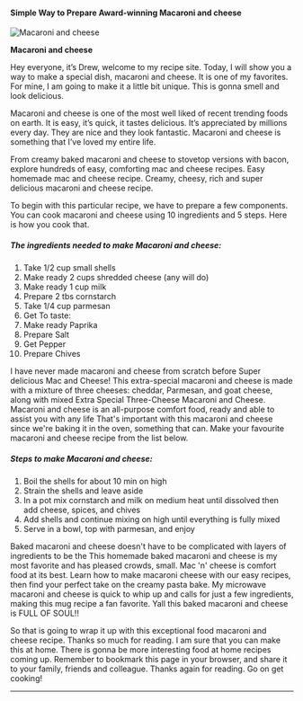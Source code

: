            

#### Simple Way to Prepare Award-winning Macaroni and cheese

![Macaroni and cheese](https://img-global.cpcdn.com/recipes/27aa3b8164510303/751x532cq70/macaroni-and-cheese-recipe-main-photo.jpg)

**Macaroni and cheese**

Hey everyone, it’s Drew, welcome to my recipe site. Today, I will show you a way to make a special dish, macaroni and cheese. It is one of my favorites. For mine, I am going to make it a little bit unique. This is gonna smell and look delicious.

Macaroni and cheese is one of the most well liked of recent trending foods on earth. It is easy, it’s quick, it tastes delicious. It’s appreciated by millions every day. They are nice and they look fantastic. Macaroni and cheese is something that I’ve loved my entire life.

From creamy baked macaroni and cheese to stovetop versions with bacon, explore hundreds of easy, comforting mac and cheese recipes. Easy homemade mac and cheese recipe. Creamy, cheesy, rich and super delicious macaroni and cheese recipe.

To begin with this particular recipe, we have to prepare a few components. You can cook macaroni and cheese using 10 ingredients and 5 steps. Here is how you cook that.

##### The ingredients needed to make Macaroni and cheese:

1.  Take 1/2 cup small shells
2.  Make ready 2 cups shredded cheese (any will do)
3.  Make ready 1 cup milk
4.  Prepare 2 tbs cornstarch
5.  Take 1/4 cup parmesan
6.  Get To taste:
7.  Make ready Paprika
8.  Prepare Salt
9.  Get Pepper
10.  Prepare Chives

I have never made macaroni and cheese from scratch before Super delicious Mac and Cheese! This extra-special macaroni and cheese is made with a mixture of three cheeses: cheddar, Parmesan, and goat cheese, along with mixed Extra Special Three-Cheese Macaroni and Cheese. Macaroni and cheese is an all-purpose comfort food, ready and able to assist you with any life That's important with this macaroni and cheese since we're baking it in the oven, something that can. Make your favourite macaroni and cheese recipe from the list below.

##### Steps to make Macaroni and cheese:

1.  Boil the shells for about 10 min on high
2.  Strain the shells and leave aside
3.  In a pot mix cornstarch and milk on medium heat until dissolved then add cheese, spices, and chives
4.  Add shells and continue mixing on high until everything is fully mixed
5.  Serve in a bowl, top with parmesan, and enjoy

Baked macaroni and cheese doesn't have to be complicated with layers of ingredients to be the This homemade baked macaroni and cheese is my most favorite and has pleased crowds, small. Mac 'n' cheese is comfort food at its best. Learn how to make macaroni cheese with our easy recipes, then find your perfect take on the creamy pasta bake. My microwave macaroni and cheese is quick to whip up and calls for just a few ingredients, making this mug recipe a fan favorite. Yall this baked macaroni and cheese is FULL OF SOUL!!

So that is going to wrap it up with this exceptional food macaroni and cheese recipe. Thanks so much for reading. I am sure that you can make this at home. There is gonna be more interesting food at home recipes coming up. Remember to bookmark this page in your browser, and share it to your family, friends and colleague. Thanks again for reading. Go on get cooking!

* * *